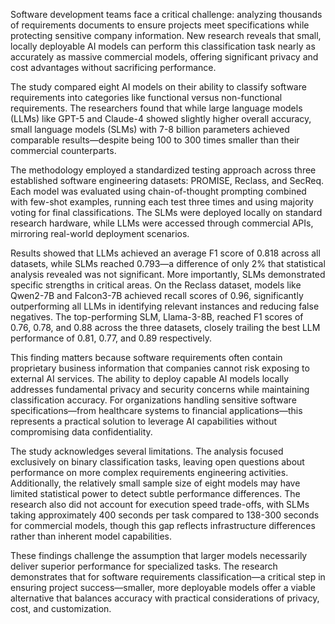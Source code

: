 Software development teams face a critical challenge: analyzing thousands of requirements documents to ensure projects meet specifications while protecting sensitive company information. New research reveals that small, locally deployable AI models can perform this classification task nearly as accurately as massive commercial models, offering significant privacy and cost advantages without sacrificing performance.

The study compared eight AI models on their ability to classify software requirements into categories like functional versus non-functional requirements. The researchers found that while large language models (LLMs) like GPT-5 and Claude-4 showed slightly higher overall accuracy, small language models (SLMs) with 7-8 billion parameters achieved comparable results—despite being 100 to 300 times smaller than their commercial counterparts.

The methodology employed a standardized testing approach across three established software engineering datasets: PROMISE, Reclass, and SecReq. Each model was evaluated using chain-of-thought prompting combined with few-shot examples, running each test three times and using majority voting for final classifications. The SLMs were deployed locally on standard research hardware, while LLMs were accessed through commercial APIs, mirroring real-world deployment scenarios.

Results showed that LLMs achieved an average F1 score of 0.818 across all datasets, while SLMs reached 0.793—a difference of only 2% that statistical analysis revealed was not significant. More importantly, SLMs demonstrated specific strengths in critical areas. On the Reclass dataset, models like Qwen2-7B and Falcon3-7B achieved recall scores of 0.96, significantly outperforming all LLMs in identifying relevant instances and reducing false negatives. The top-performing SLM, Llama-3-8B, reached F1 scores of 0.76, 0.78, and 0.88 across the three datasets, closely trailing the best LLM performance of 0.81, 0.77, and 0.89 respectively.

This finding matters because software requirements often contain proprietary business information that companies cannot risk exposing to external AI services. The ability to deploy capable AI models locally addresses fundamental privacy and security concerns while maintaining classification accuracy. For organizations handling sensitive software specifications—from healthcare systems to financial applications—this represents a practical solution to leverage AI capabilities without compromising data confidentiality.

The study acknowledges several limitations. The analysis focused exclusively on binary classification tasks, leaving open questions about performance on more complex requirements engineering activities. Additionally, the relatively small sample size of eight models may have limited statistical power to detect subtle performance differences. The research also did not account for execution speed trade-offs, with SLMs taking approximately 400 seconds per task compared to 138-300 seconds for commercial models, though this gap reflects infrastructure differences rather than inherent model capabilities.

These findings challenge the assumption that larger models necessarily deliver superior performance for specialized tasks. The research demonstrates that for software requirements classification—a critical step in ensuring project success—smaller, more deployable models offer a viable alternative that balances accuracy with practical considerations of privacy, cost, and customization.